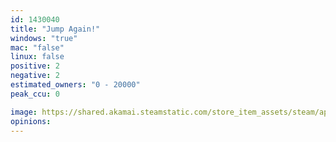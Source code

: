 ```yaml
---
id: 1430040
title: "Jump Again!"
windows: "true"
mac: "false"
linux: false
positive: 2
negative: 2
estimated_owners: "0 - 20000"
peak_ccu: 0

image: https://shared.akamai.steamstatic.com/store_item_assets/steam/apps/1430040/header.jpg?t=1709396652
opinions:
---
```

